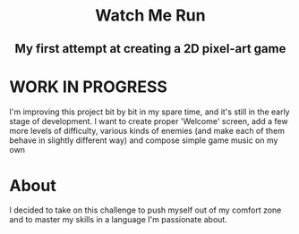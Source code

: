 <h1 align="center">Watch Me Run</h1>
<h2 align="center">My first attempt at creating a 2D pixel-art game</h2>

# WORK IN PROGRESS
I'm improving this project bit by bit in my spare time, and it's still in the early stage of development. I want to create proper 'Welcome' screen, add a few more levels of difficulty, various kinds of enemies (and make each of them behave in slightly different way) and compose simple game music on my own

# About

 I decided to take on this challenge to push myself out of my comfort zone and to master my skills in a language I'm passionate about. 
